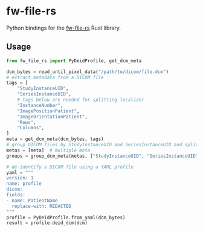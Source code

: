 # fw-file-rs

Python bindings for the [fw-file-rs][fw-file-rs-repo] Rust library.

## Usage

```py
from fw_file_rs import PyDeidProfile, get_dcm_meta

dcm_bytes = read_until_pixel_data("/path/to/dicom/file.dcm")
# extract metadata from a DICOM file
tags = [
    "StudyInstanceUID",
    "SeriesInstanceUID",
    # tags below are needed for splitting localizer
    "InstanceNumber",
    "ImagePositionPatient",
    "ImageOrientationPatient",
    "Rows",
    "Columns",
]
meta = get_dcm_meta(dcm_bytes, tags)
# group DICOM files by StudyInstanceUID and SeriesInstanceUID and split localizer
metas = [meta]  # multiple meta
groups = group_dcm_meta(metas, ["StudyInstanceUID", "SeriesInstanceUID"], True)

# de-identify a DICOM file using a YAML profile
yaml = """
version: 1
name: profile
dicom:
fields:
- name: PatientName
  replace-with: REDACTED
"""
profile = PyDeidProfile.from_yaml(dcm_bytes)
result = profile.deid_dcm(dcm)
```

[fw-file-rs-repo]: https://gitlab.com/flywheel-io/tools/lib/fw-file-rs
